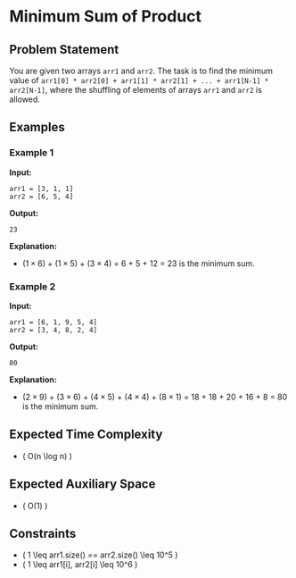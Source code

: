 # Minimum Sum of Product

## Problem Statement

You are given two arrays `arr1` and `arr2`. The task is to find the minimum value of `arr1[0] * arr2[0] + arr1[1] * arr2[1] + ... + arr1[N-1] * arr2[N-1]`, where the shuffling of elements of arrays `arr1` and `arr2` is allowed.

## Examples

### Example 1

**Input:**

```text
arr1 = [3, 1, 1] 
arr2 = [6, 5, 4]
```

**Output:**

```text
23
```

**Explanation:**

- ($1\times6$) + ($1\times5$) + ($3\times4$) = 6 + 5 + 12 = 23 is the minimum sum.

### Example 2

**Input:**

```text
arr1 = [6, 1, 9, 5, 4] 
arr2 = [3, 4, 8, 2, 4]
```

**Output:**

```text
80
```

**Explanation:**

- ($2\times9$) + ($3\times6$) + ($4\times5$) + ($4\times4$) + ($8\times1$) = 18 + 18 + 20 + 16 + 8 = 80 is the minimum sum.

## Expected Time Complexity

- \( O(n \log n) \)

## Expected Auxiliary Space

- \( O(1) \)

## Constraints

- \( 1 \leq arr1.size() == arr2.size() \leq 10^5 \)
- \( 1 \leq arr1[i], arr2[i] \leq 10^6 \)
